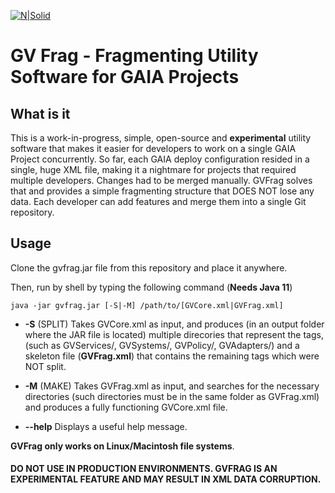 [![N|Solid](http://www.greenvulcanotechnologies.com/wp-content/uploads/2017/04/logo_gv_FLAT-300x138.png)](http://www.greenvulcanotechnologies.com)
# GV Frag - Fragmenting Utility Software for GAIA Projects

## What is it
This is a work-in-progress, simple, open-source and **experimental** utility software that makes it easier for developers to work on a single GAIA Project concurrently. So far, each GAIA deploy configuration resided in a single, huge XML file, making it a nightmare for projects that required multiple developers. Changes had to be merged manually. GVFrag solves that and provides a simple fragmenting structure that DOES NOT lose any data. Each developer can add features and merge them into a single Git repository.


## Usage

Clone the gvfrag.jar file from this repository and place it anywhere.

Then, run by shell by typing the following command (**Needs Java 11**)
```shell
java -jar gvfrag.jar [-S|-M] /path/to/[GVCore.xml|GVFrag.xml]
```
- **-S** (SPLIT) Takes GVCore.xml as input, and produces (in an output folder where the JAR file is located) multiple direcories that represent the tags, (such as GVServices/, GVSystems/, GVPolicy/, GVAdapters/) and a skeleton file (**GVFrag.xml**) that contains the remaining tags which were NOT split. 

- **-M** (MAKE) Takes GVFrag.xml as input, and searches for the necessary directories (such directories must be in the same folder as GVFrag.xml) and produces a fully functioning GVCore.xml file.

- **--help** Displays a useful help message.

**GVFrag only works on Linux/Macintosh file systems**.

#### DO NOT USE IN PRODUCTION ENVIRONMENTS. GVFRAG IS AN EXPERIMENTAL FEATURE AND MAY RESULT IN XML DATA CORRUPTION.
